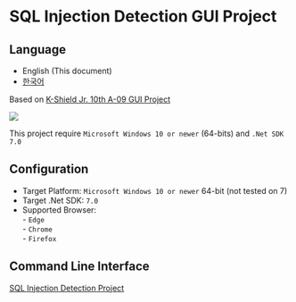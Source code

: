 # SQL Injection Detection GUI Project
## Language
- English (This document)
- [한국어](https://github.com/icaros7/sqli-detector-gui-p2/blob/main/readme_ko.md)

Based on [K-Shield Jr. 10th A-09 GUI Project](https://github.com/ksj-10th-a09/sqli-detection-gui)

![](https://raw.githubusercontent.com/ksj-10th-a09/sqli-detection-gui/main/image/1.png)

This project require `Microsoft Windows 10 or newer` (64-bits) and `.Net SDK 7.0`

## Configuration
- Target Platform: `Microsoft Windows 10 or newer` 64-bit (not tested on 7)
- Target .Net SDK: `7.0`
- Supported Browser:   
				- `Edge`   
				- `Chrome`   
				- `Firefox`

## Command Line Interface
[SQL Injection Detection Project](https://github.com/icaros7/sqli-detector-p2)
